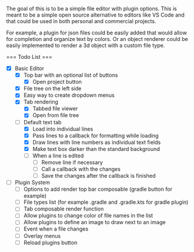 The goal of this is to be a simple file editor with plugin options.
This is meant to be a simple open source alternative to editors like VS Code and <insert jetbrains version> that could be used in both personal and commercial projects.

For example, a plugin for json files could be easily added that would allow for completion and organize text by colors.
Or an object renderer could be easily implemented to render a 3d object with a custom file type.

=== Todo List ===
- [x] Basic Editor
  - [x] Top bar with an optional list of buttons
    - [x] Open project button
  - [x] File tree on the left side
  - [x] Easy way to create dropdown menus
  - [x] Tab rendering
    - [x] Tabbed file viewer
    - [x] Open from file tree
  - [ ] Default text tab
    - [x] Load into individual lines
    - [x] Pass lines to a callback for formatting while loading
    - [x] Draw lines with line numbers as individual text fields
    - [x] Make text box darker than the standard background
    - [ ] When a line is edited
      - [ ] Remove line if necessary
      - [ ] Call a callback with the changes
      - [ ] Save the changes after the callback is finished
- [ ] Plugin System
  - [ ] Options to add render top bar composable (gradle button for example)
  - [ ] File types list (for example .gradle and .gradle.kts for gradle plugin)
  - [ ] Tab composable render function
  - [ ] Allow plugins to change color of file names in the list
  - [ ] Allow plugins to define an image to draw next to an image
  - [ ] Event when a file changes
  - [ ] Overlay menus
  - [ ] Reload plugins button